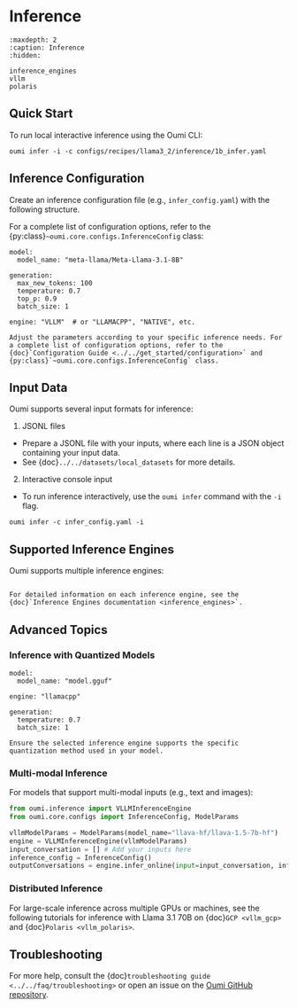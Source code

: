 # Inference

```{toctree}
:maxdepth: 2
:caption: Inference
:hidden:

inference_engines
vllm
polaris
```

## Quick Start

To run local interactive inference using the Oumi CLI:

```{code-block} bash
oumi infer -i -c configs/recipes/llama3_2/inference/1b_infer.yaml
```

## Inference Configuration

Create an inference configuration file (e.g., `infer_config.yaml`) with the following structure.

For a complete list of configuration options, refer to the {py:class}`~oumi.core.configs.InferenceConfig` class:

```{code-block} yaml
model:
  model_name: "meta-llama/Meta-Llama-3.1-8B"

generation:
  max_new_tokens: 100
  temperature: 0.7
  top_p: 0.9
  batch_size: 1

engine: "VLLM"  # or "LLAMACPP", "NATIVE", etc.
```

```{note}
Adjust the parameters according to your specific inference needs. For a complete list of configuration options, refer to the {doc}`Configuration Guide <../../get_started/configuration>` and {py:class}`~oumi.core.configs.InferenceConfig` class.
```

## Input Data

Oumi supports several input formats for inference:

1. JSONL files

- Prepare a JSONL file with your inputs, where each line is a JSON object containing your input data.
- See {doc}`../../datasets/local_datasets` for more details.

2. Interactive console input

- To run inference interactively, use the `oumi infer` command with the `-i` flag.

```{code-block} bash
oumi infer -c infer_config.yaml -i
```

## Supported Inference Engines

Oumi supports multiple inference engines:

```{include} ../../api/summary/inference_engines.md
```

```{seealso}
For detailed information on each inference engine, see the {doc}`Inference Engines documentation <inference_engines>`.
```

## Advanced Topics

### Inference with Quantized Models

```{code-block} yaml
model:
  model_name: "model.gguf"

engine: "llamacpp"

generation:
  temperature: 0.7
  batch_size: 1
```

```{warning}
Ensure the selected inference engine supports the specific quantization method used in your model.
```

### Multi-modal Inference

For models that support multi-modal inputs (e.g., text and images):

```python
from oumi.inference import VLLMInferenceEngine
from oumi.core.configs import InferenceConfig, ModelParams

vllmModelParams = ModelParams(model_name="llava-hf/llava-1.5-7b-hf")
engine = VLLMInferenceEngine(vllmModelParams)
input_conversation = [] # Add your inputs here
inference_config = InferenceConfig()
outputConversations = engine.infer_online(input=input_conversation, inference_config=inference_config)
```

### Distributed Inference

For large-scale inference across multiple GPUs or machines, see the following tutorials
for inference with Llama 3.1 70B on {doc}`GCP <vllm_gcp>` and
{doc}`Polaris <vllm_polaris>`.

## Troubleshooting

For more help, consult the {doc}`troubleshooting guide <../../faq/troubleshooting>` or open an issue on the [Oumi GitHub repository](https://github.com/oumi-ai/oumi/issues).
